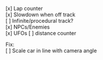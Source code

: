 [x] Lap counter  
[x] Slowdown when off track  
[ ] Infinite/procedural track?  
[x] NPCs/Enemies  
[x] UFOs
[ ] distance counter  


Fix:  
[ ] Scale car in line with camera angle 
